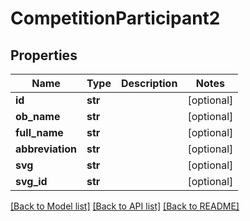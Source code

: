 # CompetitionParticipant2

## Properties
Name | Type | Description | Notes
------------ | ------------- | ------------- | -------------
**id** | **str** |  | [optional] 
**ob_name** | **str** |  | [optional] 
**full_name** | **str** |  | [optional] 
**abbreviation** | **str** |  | [optional] 
**svg** | **str** |  | [optional] 
**svg_id** | **str** |  | [optional] 

[[Back to Model list]](../README.md#documentation-for-models) [[Back to API list]](../README.md#documentation-for-api-endpoints) [[Back to README]](../README.md)

